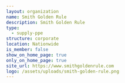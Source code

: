 ```yaml
---
layout: organization
name: Smith Golden Rule
description: Smith Golden Rule
type:
  - supply-ppe
structure: corporate
location: Nationwide
is_member: false
show_on_home_page: true
only_on_home_page: true
site_url: https://www.smithgoldenrule.com
logo: /assets/uploads/smith-golden-rule.png
---
```

